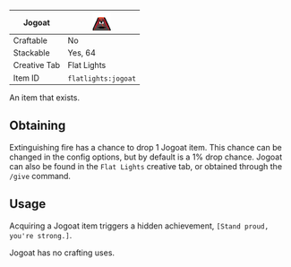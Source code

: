 | Jogoat       | <img src="https://github.com/Syi-I/FlatLights/blob/gear_beta/src/main/resources/assets/flatlights/textures/item/jogoat.png" width="32" alt=""/> |
|--------------|-------------------------------------------------------------------------------------------------------------------------------------------------|
| Craftable    | No                                                                                                                                              |
| Stackable    | Yes, 64                                                                                                                                         |
| Creative Tab | Flat Lights                                                                                                                                     |
| Item ID      | `flatlights:jogoat`                                                                                                                             |

An item that exists.

## Obtaining
Extinguishing fire has a chance to drop 1 Jogoat item. This chance can be changed in the config options, but by default is a 1% drop chance. Jogoat can also be found in the `Flat Lights` creative tab, or obtained through the `/give` command.

## Usage
Acquiring a Jogoat item triggers a hidden achievement, `[Stand proud, you're strong.]`. 

Jogoat has no crafting uses.